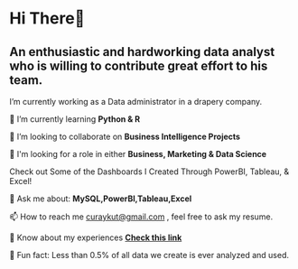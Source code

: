 # Hi There👋
## An enthusiastic and hardworking data analyst who is willing to contribute great effort to his team.

I’m currently working as a Data administrator in a drapery company.  

🌱 I’m currently learning **Python & R**

👯 I’m looking to collaborate on **Business Intelligence Projects**

🤝 I'm looking for a role in either **Business, Marketing & Data Science**

Check out Some of the Dashboards I Created Through PowerBI, Tableau, & Excel! 

💬 Ask me about: **MySQL,PowerBI,Tableau,Excel**

📫 How to reach me <curaykut@gmail.com> , feel free to ask my resume.

📄 Know about my experiences **[Check this link](https://www.linkedin.com/in/aykut-cura-9292b91a7/)**

🙅 Fun fact: Less than 0.5% of all data we create is ever analyzed and used.
